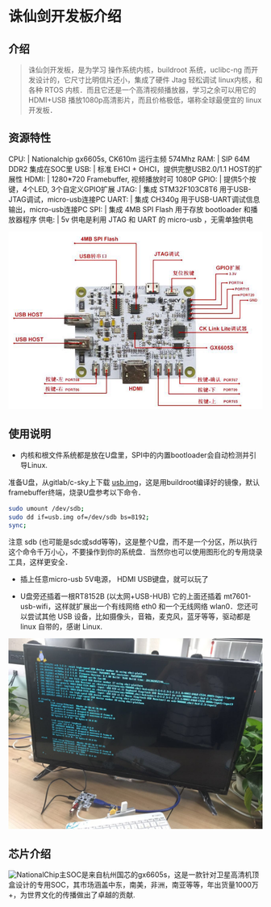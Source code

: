 诛仙剑开发板介绍
===

介绍
---

>诛仙剑开发板，是为学习 操作系统内核，buildroot 系统，uclibc-ng 而开发设计的，它尺寸比明信片还小，集成了硬件 Jtag 轻松调试 linux内核，和各种 RTOS 内核．而且它还是一个高清视频播放器，学习之余可以用它的 HDMI+USB 播放1080p高清影片，而且价格极低，堪称全球最便宜的 linux开发板．

资源特性
---

 CPU:  | Nationalchip gx6605s, CK610m 运行主频 574Mhz
 RAM:  | SIP 64M DDR2 集成在SOC里
 USB:  | 标准 EHCI + OHCI，提供完整USB2.0/1.1 HOST的扩展性
 HDMI: | 1280*720 Framebuffer, 视频播放时可 1080P
 GPIO: | 提供5个按键，4个LED, 3个自定义GPIO扩展
 JTAG: | 集成 STM32F103C8T6 用于USB-JTAG调试，micro-usb连接PC
 UART: | 集成 CH340g 用于USB-UART调试信息输出，micro-usb连接PC
 SPI:  | 集成 4MB SPI Flash 用于存放 bootloader 和播放器程序
 供电: | 5v 供电是利用 JTAG 和 UART 的 micro-usb ，无需单独供电

<img src="/images/gx6605s_0.jpg" alt="gx6605s" />

使用说明
---

* 内核和根文件系统都是放在U盘里，SPI中的内置bootloader会自动检测并引导Linux.

准备U盘，从gitlab/c-sky上下载 [usb.img](https://gitlab.com/c-sky/buildroot/-/jobs/24633630/artifacts/raw/output/images/usb.img)，这是用buildroot编译好的镜像，默认framebuffer终端，烧录U盘参考以下命令．

```bash
sudo umount /dev/sdb;
sudo dd if=usb.img of=/dev/sdb bs=8192;
sync;
```

注意 sdb (也可能是sdc或sdd等等)，这是整个U盘，而不是一个分区，所以执行这个命令千万小心，不要操作到你的系统盘．当然你也可以使用图形化的专用烧录工具，这样更安全．

* 插上任意micro-usb 5V电源， HDMI USB键盘，就可以玩了

* U盘旁还插着一根RT8152B (以太网+USB-HUB) 它的上面还插着 mt7601-usb-wifi，这样就扩展出一个有线网络 eth0 和一个无线网络 wlan0．您还可以尝试其他 USB 设备，比如摄像头，音箱，麦克风，蓝牙等等，驱动都是 linux 自带的，感谢 Linux.

<img src="/images/gx6605s_1.jpg" alt="gx6605s" />

芯片介绍
---

<tr><td><img src="http://www.nationalchip.com/static/web/img/logo.png" alt="NationalChip" /></td><td>主SOC是来自杭州国芯的gx6605s，这是一款针对卫星高清机顶盒设计的专用SOC，其市场涵盖中东，南美，非洲，南亚等等，年出货量1000万+，为世界文化的传播做出了卓越的贡献. </td></tr>
